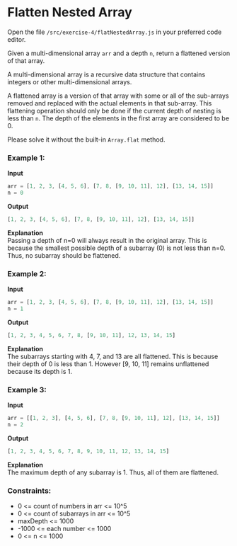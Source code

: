 # Flatten Nested Array

Open the file `/src/exercise-4/flatNestedArray.js` in your preferred code editor.

Given a multi-dimensional array `arr` and a depth `n`, return a flattened version of that array.

A multi-dimensional array is a recursive data structure that contains integers or other multi-dimensional arrays.

A flattened array is a version of that array with some or all of the sub-arrays removed and replaced with the actual elements in that sub-array. This flattening operation should only be done if the current depth of nesting is less than `n`. The depth of the elements in the first array are considered to be 0.

Please solve it without the built-in `Array.flat` method.

### Example 1:

**Input**

```javascript
arr = [1, 2, 3, [4, 5, 6], [7, 8, [9, 10, 11], 12], [13, 14, 15]]
n = 0
```
**Output**

```javascript
[1, 2, 3, [4, 5, 6], [7, 8, [9, 10, 11], 12], [13, 14, 15]]
```

**Explanation**  
Passing a depth of n=0 will always result in the original array. This is because the smallest possible depth of a subarray (0) is not less than n=0. Thus, no subarray should be flattened. 

### Example 2:

**Input**

```javascript
arr = [1, 2, 3, [4, 5, 6], [7, 8, [9, 10, 11], 12], [13, 14, 15]]
n = 1
```
**Output**

```javascript
[1, 2, 3, 4, 5, 6, 7, 8, [9, 10, 11], 12, 13, 14, 15]
```

**Explanation**  
The subarrays starting with 4, 7, and 13 are all flattened. This is because their depth of 0 is less than 1. However [9, 10, 11] remains unflattened because its depth is 1.

### Example 3:

**Input**
```javascript
arr = [[1, 2, 3], [4, 5, 6], [7, 8, [9, 10, 11], 12], [13, 14, 15]]
n = 2
```
**Output**
```javascript
[1, 2, 3, 4, 5, 6, 7, 8, 9, 10, 11, 12, 13, 14, 15]
```

**Explanation**  
The maximum depth of any subarray is 1. Thus, all of them are flattened.

### Constraints:

- 0 <= count of numbers in arr <= 10^5
- 0 <= count of subarrays in arr <= 10^5
- maxDepth <= 1000
- -1000 <= each number <= 1000
- 0 <= n <= 1000